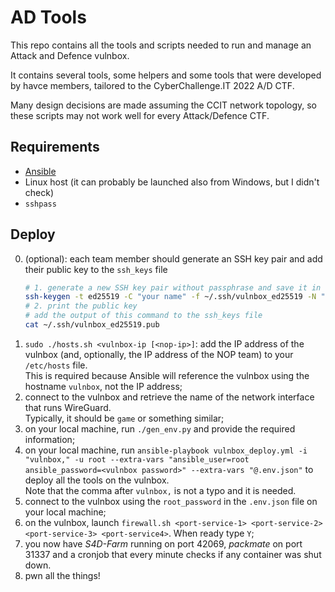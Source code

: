 # AD Tools
This repo contains all the tools and scripts needed to run and manage 
an Attack and Defence vulnbox.

It contains several tools, some helpers and some tools that were developed
by havce members, tailored to the CyberChallenge.IT 2022 A/D CTF.

Many design decisions are made assuming the CCIT network topology,
so these scripts may not work well for every Attack/Defence CTF.

## Requirements
 - [Ansible](https://docs.ansible.com/ansible/latest/installation_guide/intro_installation.html)
 - Linux host (it can probably be launched also from Windows,
   but I didn't check)
 - `sshpass`

## Deploy
  0. (optional): each team member should generate an SSH key pair and add their public key to the `ssh_keys` file
      ```sh
      # 1. generate a new SSH key pair without passphrase and save it in ~/.ssh/vulnbox_ed25519{,.pub}
      ssh-keygen -t ed25519 -C "your name" -f ~/.ssh/vulnbox_ed25519 -N ""
      # 2. print the public key
      # add the output of this command to the ssh_keys file
      cat ~/.ssh/vulnbox_ed25519.pub
      ```
  1. `sudo ./hosts.sh <vulnbox-ip [<nop-ip>]`: add the IP address of the vulnbox (and, optionally, the IP address of the NOP team) to your `/etc/hosts` file.\
   This is required because Ansible will reference the vulnbox using the hostname `vulnbox`, not the IP address;
  2. connect to the vulnbox and retrieve the name of the network interface that runs WireGuard.\
  Typically, it should be `game` or something similar;
  3. on your local machine, run `./gen_env.py` and provide the required information;
  4. on your local machine, run `ansible-playbook vulnbox_deploy.yml -i "vulnbox," -u root --extra-vars "ansible_user=root ansible_password=<vulnbox password>" --extra-vars "@.env.json"` to deploy all the tools on the vulnbox.\
    Note that the comma after `vulnbox,` is not a typo and it is needed.
  5. connect to the vulnbox using the `root_password` in the `.env.json` file on your local machine;
  6. on the vulnbox, launch `firewall.sh <port-service-1> <port-service-2> <port-service-3> <port-service4>`. When ready type `Y`;
  7. you now have *S4D-Farm* running on port 42069, *packmate* on port 31337 and a cronjob that every minute checks if any container was shut down.
  8. pwn all the things!
